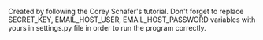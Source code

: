 Created by following the Corey Schafer's tutorial. 
Don't forget to replace SECRET_KEY, EMAIL_HOST_USER, EMAIL_HOST_PASSWORD variables with yours in settings.py file in order to run the program correctly.
